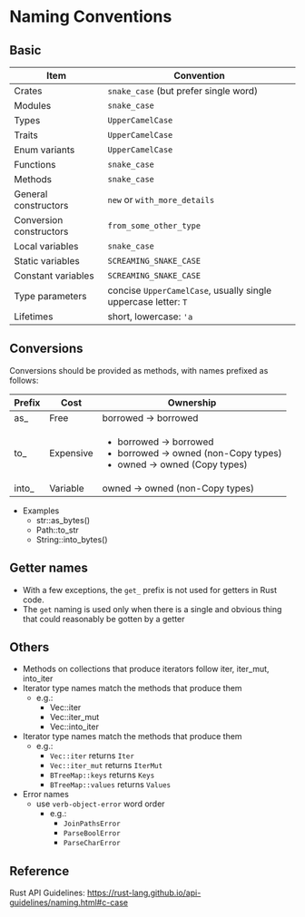 # Naming Conventions
## Basic

| Item | Convention |
| ---- | ---------- |
| Crates | `snake_case` (but prefer single word) |
| Modules | `snake_case` |
| Types | `UpperCamelCase` |
| Traits | `UpperCamelCase` |
| Enum variants | `UpperCamelCase` |
| Functions | `snake_case` |
| Methods | `snake_case` |
| General constructors | `new` or `with_more_details` |
| Conversion constructors | `from_some_other_type` |
| Local variables | `snake_case` |
| Static variables | `SCREAMING_SNAKE_CASE` |
| Constant variables | `SCREAMING_SNAKE_CASE` |
| Type parameters | concise `UpperCamelCase`, usually single uppercase letter: `T` |
| Lifetimes | short, lowercase: `'a` |

## Conversions

Conversions should be provided as methods, with names prefixed as follows:

|Prefix|	Cost	|Ownership|
|--|--|--|
|as_	|Free	|borrowed -> borrowed|
|to_	|Expensive	|<ul><li> borrowed -> borrowed</li><li> borrowed -> owned (non-Copy types)</li><li>owned -> owned (Copy types) </li> </ul>|
|into_	|Variable	|owned -> owned (non-Copy types)|

- Examples
    - str::as_bytes()
    - Path::to_str
    - String::into_bytes() 
## Getter names
- With a few exceptions, the `get_` prefix is not used for getters in Rust code.
- The `get` naming is used only when there is a single and obvious thing that could reasonably be gotten by a getter

## Others
- Methods on collections that produce iterators follow iter, iter_mut, into_iter
- Iterator type names match the methods that produce them
  - e.g.:
    - Vec::iter
    - Vec::iter_mut
    - Vec::into_iter
- Iterator type names match the methods that produce them
    - e.g.:
        - `Vec::iter` returns `Iter`
        - `Vec::iter_mut` returns `IterMut`
        - `BTreeMap::keys` returns `Keys`
        - `BTreeMap::values` returns `Values`
- Error names
    - use `verb-object-error` word order
        - e.g.: 
            - `JoinPathsError`
            - `ParseBoolError`
            - `ParseCharError`

## Reference

Rust API Guidelines: https://rust-lang.github.io/api-guidelines/naming.html#c-case